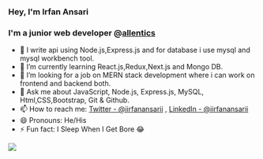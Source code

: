 ###  Hey, I'm Irfan Ansari
### I'm a junior web developer @[allentics](https://allentics.com/)



- 🔭 I write api using Node.js,Express.js and for database i use mysql and mysql workbench tool. 
- 🌱 I’m currently learning React.js,Redux,Next.js and Mongo DB.
- 🤔 I’m looking for a job on MERN stack development where i can work on frontend and backend both.
- 💬 Ask me about JavaScript, Node.js, Express.js, MySQL, Html,CSS,Bootstrap, Git & Github.
- 📫 How to reach me: [Twitter - @iirfanansarii](https://twitter.com/iirfanansarii) , [LinkedIn - @iirfanansarii](https://www.linkedin.com/in/iirfanansarii/) 
- 😄 Pronouns: He/His
- ⚡ Fun fact: I Sleep When I Get Bore 😂

<img src="https://github-readme-stats.vercel.app/api?username=iirfanansarii&&show_icons=true&title_color=ffffff&icon_color=bb2acf&text_color=daf7dc&bg_color=151515">


